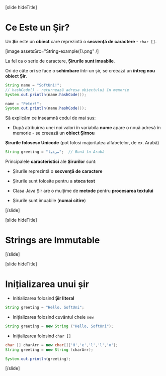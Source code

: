 
[slide hideTitle]
# Ce Este un Şir?

Un **Șir** este un **obiect** care reprezintă o **secvență de caractere** - `char []`.

[image assetsSrc="String-example(1).png" /]

La fel ca o serie de caractere, **Șirurile sunt imuabile**.

Ori de câte ori se face o **schimbare** într-un șir, se creează un **întreg nou obiect Șir**. 

```java live
String name = "SoftUni!";
// hashCode() - returnează adresa obiectului în memorie
System.out.println(name.hashCode());

name = "Peter!";
System.out.println(name.hashCode());
```

Să explicăm ce înseamnă codul de mai sus:

- După atribuirea unei noi valori în variabila **nume** apare o nouă adresă în memorie - se creează un **obiect Şirnou**



**Șirurile folosesc Unicode** (pot folosi majoritatea alfabetelor, de ex. Arabă) 
```java 
String greeting = "مرحبا";  // Bună în Arabă
```

Principalele **caracteristici** ale **Șirurilor** sunt:

- Șirurile reprezintă o **secvență de caractere**

- Șirurile sunt folosite pentru a **stoca text**

- Clasa Java Șir are o mulțime de **metode** pentru **procesarea textului**

- Șirurile sunt imuabile (**numai citire**)


[/slide]

[slide hideTitle]

# Strings are Immutable


[/slide]

[slide hideTitle]
# Inițializarea unui șir

- Initializarea folosind **Șir literal**

```java
String greeting = "Hello, SoftUni";
```

- Inițializarea folosind cuvântul cheie `new`

```java 
String greeting = new String ("Hello, SoftUni");
```

- Inițializarea folosind `char []`

```java live
char [] charArr = new char[]{'H','e','l','l','o'};
String greeting = new String (charArr);

System.out.println(greeting);
```

[/slide]